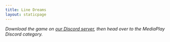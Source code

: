```yaml
---
title: Line Dreams
layout: staticpage
---
```


_Download the game on [our Discord server](https://discord.gg/tjNg8FstTu), then head over to the MediaPlay Discord category._
